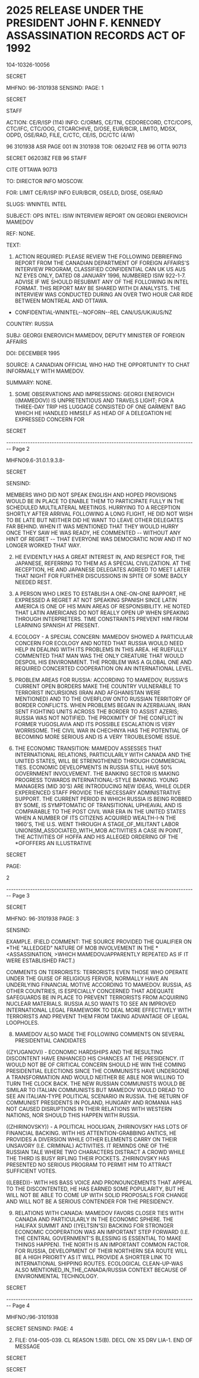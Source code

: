 # 2025 RELEASE UNDER THE PRESIDENT JOHN F. KENNEDY ASSASSINATION RECORDS ACT OF 1992

104-10326-10056

SECRET

MHFNO: 96-3101938 SENSIND: PAGE: 1

SECRET

STAFF

ACTION: CE/R/ISP (114) INFO: C/ORMS, CE/TNI, CEDORECORD, CTC/COPS, CTC/IFC,
CTC/OOG, CTCARCHIVE, D/OSE, EUR/BCIR, LIMITO, MDSX, ODPD, OSE/RAD, FILE,
C/CTC, CE/IS, DC/CTC (4/W)

96 3101938 ASR PAGE 001 IN 3101938
TOR: 062041Z FEB 96 OTTA 90713

SECRET 062038Z FEB 96 STAFF

CITE OTTAWA 90713

TO: DIRECTOR INFO MOSCOW.

FOR: LIMIT CE/R/ISP INFO EUR/BCIR, OSE/LD, D/OSE, OSE/RAD

SLUGS: WNINTEL INTEL

SUBJECT: OPS INTEL: ISIW INTERVIEW REPORT ON GEORGI ENEROVICH MAMEDOV

REF: NONE.

TEXT:

1. ACTION REQUIRED: PLEASE REVIEW THE FOLLOWING DEBRIEFING
   REPORT FROM THE CANADIAN DEPARTMENT OF FOREIGN AFFAIRS'S
   INTERVIEW PROGRAM, CLASSIFIED CONFIDENTIAL CAN UK US AUS NZ EYES
   ONLY, DATED 08 JANUARY 1996, NUMBERED ISIW 922-1-7. ADVISE IF
   WE SHOULD RESUBMIT ANY OF THE FOLLOWING IN INTEL FORMAT. THIS REPORT MAY
   BE SHARED WITH DI ANALYSTS. THE INTERVIEW WAS CONDUCTED DURING
   AN OVER TWO HOUR CAR RIDE BETWEEN MONTREAL AND OTTAWA.

- CONFIDENTIAL-WNINTEL--NOFORN--REL CAN/US/UK/AUS/NZ

COUNTRY: RUSSIA

SUBJ: GEORGI ENEROVICH MAMEDOV, DEPUTY MINISTER OF FOREIGN AFFAIRS

DOI: DECEMBER 1995

SOURCE: A CANADIAN OFFICIAL WHO HAD THE OPPORTUNITY TO CHAT
INFORMALLY WITH MAMEDOV.

SUMMARY: NONE.

1. SOME OBSERVATIONS AND IMPRESSIONS: GEORGI ENEROVICH
   ((MAMEDOV)) IS UNPRETENTIOUS AND TRAVELS LIGHT; FOR A THREE-DAY
   TRIP HIS LUGGAGE CONSISTED OF ONE GARMENT BAG WHICH HE HANDLED
   HIMSELF AS HEAD OF A DELEGATION HE EXPRESSED CONCERN FOR

SECRET


-------------------------------------------------------------------------------- Page 2

MHFNO9.6-31.0.1.9.3.8-

SECRET

SENSIND:

MEMBERS WHO DID NOT SPEAK ENGLISH AND HOPED PROVISIONS WOULD BE
IN PLACE TO ENABLE THEM TO PARTICIPATE FULLY IN THE SCHEDULED
MULTILATERAL MEETINGS. HURRYING TO A RECEPTION SHORTLY AFTER
ARRIVAL FOLLOWING A LONG FLIGHT, HE DID NOT WISH TO BE LATE BUT
NEITHER DID HE WANT TO LEAVE OTHER DELEGATES FAR BEHIND. WHEN
IT WAS MENTIONED THAT THEY WOULD HURRY ONCE THEY SAW HE WAS
READY, HE COMMENTED -- WITHOUT ANY HINT OF REGRET -- THAT
EVERYONE WAS DEMOCRATIC NOW AND IT NO LONGER WORKED THAT WAY.

2. HE EVIDENTLY HAS A GREAT INTEREST IN, AND RESPECT
   FOR, THE JAPANESE, REFERRING TO THEM AS A SPECIAL CIVILIZATION.
   AT THE RECEPTION, HE AND JAPANESE DELEGATES AGREED TO MEET LATER
   THAT NIGHT FOR FURTHER DISCUSSIONS IN SPITE OF SOME BADLY NEEDED
   REST.

3. A PERSON WHO LIKES TO ESTABLISH A ONE-ON-ONE
   RAPPORT, HE EXPRESSED A REGRET AT NOT SPEAKING SPANISH SINCE
   LATIN AMERICA IS ONE OF HIS MAIN AREAS OF RESPONSIBILITY. HE
   NOTED THAT LATIN AMERICANS DO NOT REALLY OPEN UP WHEN SPEAKING
   THROUGH INTERPRETERS. TIME CONSTRAINTS PREVENT HIM FROM
   LEARNING SPANISH AT PRESENT.

4. ECOLOGY - A SPECIAL CONCERN: MAMEDOV SHOWED A
   PARTICULAR CONCERN FOR ECOLOGY AND NOTED THAT RUSSIA WOULD NEED
   HELP IN DEALING WITH ITS PROBLEMS IN THIS AREA. HE RUEFULLY
   COMMENTED THAT MAN WAS THE ONLY CREATURE THAT WOULD DESPOIL HIS
   ENVIRONMENT. THE PROBLEM WAS A GLOBAL ONE AND REQUIRED
   CONCERTED COOPERATION ON AN INTERNATIONAL LEVEL.

5. PROBLEM AREAS FOR RUSSIA: ACCORDING TO MAMEDOV,
   RUSSIA'S CURRENT OPEN BORDERS MAKE THE COUNTRY VULNERABLE TO
   TERRORIST INCURSIONS (IRAN AND AFGHANISTAN WERE MENTIONED) AND
   TO THE OVERFLOW ONTO RUSSIAN TERRITORY OF BORDER CONFLICTS.
   WHEN PROBLEMS BEGAN IN AZERBAIJAN, IRAN SENT FIGHTING UNITS
   ACROSS THE BORDER TO ASSIST AZERIS; RUSSIA WAS NOT NOTIFIED.
   THE PROXIMITY OF THE CONFLICT IN FORMER YUGOSLAVIA AND ITS
   POSSIBLE ESCALATION IS VERY WORRISOME. THE CIVIL WAR IN
   CHECHNYA HAS THE POTENTIAL OF BECOMING MORE SERIOUS AND IS A
   VERY TROUBLESOME ISSUE.

6. THE ECONOMIC TRANSITION: MAMEDOV ASSESSES THAT
   INTERNATIONAL RELATIONS, PARTICULARLY WITH CANADA AND THE UNITED
   STATES, WILL BE STRENGTHENED THROUGH COMMERCIAL TIES. ECONOMIC
   DEVELOPMENTS IN RUSSIA STILL HAVE 50% GOVERNMENT INVOLVEMENT.
   THE BANKING SECTOR IS MAKING PROGRESS TOWARDS
   INTERNATIONAL-STYLE BANKING. YOUNG MANAGERS (MID 30'S) ARE
   INTRODUCING NEW IDEAS, WHILE OLDER EXPERIENCED STAFF PROVIDE THE
   NECESSARY ADMINISTRATIVE SUPPORT. THE CURRENT PERIOD IN WHICH
   RUSSIA IS BEING ROBBED BY SOME, IS SYMPTOMATIC OF TRANSITIONAL
   UPHEAVAL AND IS COMPARABLE TO THE POST CIVIL WAR ERA IN THE
   UNITED STATES WHEN A NUMBER OF ITS CITIZENS ACQUIRED WEALTH-I-N
   THE 1960'S, THE U.S. WENT THROUGH A STAGE_OF_MILITANT LABOR
   UNIONISM_ASSOCIATED_WITH_MOB ACTIVITIES A CASE IN POINT, THE
   ACTIVITIES OF HOFFA AND HIS ALLEGED ORDERING OF THE
   *<ASSASSINATION>OF<PRESIDENT KENNEDY>OFFERS AN ILLUSTRATIVE

SECRET

PAGE:

2


-------------------------------------------------------------------------------- Page 3

SECRET

MHFNO: 96-3101938                                                                                       PAGE: 3

SENSIND:

EXAMPLE. (FIELD COMMENT: THE SOURCE PROVIDED THE QUALIFIER ON
*THE "ALLEDGED" NATURE OF MOB INVOLVEMENT IN THE<KENNEDY>
*<ASSASSINATION, >WHICH MAMEDOVJAPPARENTLY REPEATED AS IF IT WERE
ESTABLISHED FACT.)

COMMENTS ON TERRORISTS: TERRORISTS EVEN THOSE WHO
OPERATE UNDER THE GUISE OF RELIGIOUS FERVOR, NORMALLY HAVE AN
UNDERLYING FINANCIAL MOTIVE ACCORDING TO MAMEDOV. RUSSIA, AS
OTHER COUNTRIES, IS ESPECIALLY CONCERNED THAT ADEQUATE
SAFEGUARDS BE IN PLACE TO PREVENT TERRORISTS FROM ACQUIRING
NUCLEAR MATERIALS. RUSSIA ALSO WANTS TO SEE AN IMPROVED
INTERNATIONAL LEGAL FRAMEWORK TO DEAL MORE EFFECTIVELY WITH
TERRORISTS AND PREVENT THEM FROM TAKING ADVANTAGE OF LEGAL
LOOPHOLES.

8. MAMEDOV ALSO MADE THE FOLLOWING COMMENTS ON SEVERAL
   PRESIDENTIAL CANDIDATES

((ZYUGANOV)) - ECONOMIC HARDSHIPS AND THE RESULTING
DISCONTENT HAVE ENHANCED HIS CHANCES AT THE PRESIDENCY. IT
WOULD NOT BE OF CRITICAL CONCERN SHOULD HE WIN THE COMING
PRESIDENTIAL ELECTIONS SINCE THE COMMUNISTS HAVE UNDERGONE A
TRANSFORMATION AND WOULD NEITHER BE ABLE NOR WILLING TO TURN THE
CLOCK BACK. THE NEW RUSSIAN COMMUNISTS WOULD BE SIMILAR TO
ITALIAN COMMUNISTS BUT MAMEDOV WOULD DREAD TO SEE AN
ITALIAN-TYPE POLITICAL SCENARIO IN RUSSIA. THE RETURN OF
COMMUNIST PRESIDENTS IN POLAND, HUNGARY AND ROMANIA HAS NOT
CAUSED DISRUPTIONS IN THEIR RELATIONS WITH WESTERN NATIONS, NOR
SHOULD THIS HAPPEN WITH RUSSIA.

((ZHIRINOVSKY)) - A POLITICAL HOOLIGAN, ZHIRINOVSKY HAS
LOTS OF FINANCIAL BACKING. WITH HIS ATTENTION-GRABBING ANTICS,
HE PROVIDES A DIVERSION WHILE OTHER ELEMENTS CARRY ON THEIR
UNSAVORY (I.E. CRIMINAL) ACTIVITIES. IT REMINDS ONE OF THE
RUSSIAN TALE WHERE TWO CHARACTERS DISTRACT A CROWD WHILE THE
THIRD IS BUSY RIFLING THEIR POCKETS. ZHIRINOVSKY HAS PRESENTED
NO SERIOUS PROGRAM TO PERMIT HIM TO ATTRACT SUFFICIENT VOTES.

((LEBED))- WITH HIS BASS VOICE AND PRONOUNCEMENTS THAT
APPEAL TO THE DISCONTENTED, HE HAS EARNED SOME POPULARITY, BUT
HE WILL NOT BE ABLE TO COME UP WITH SOLID PROPOSALS FOR CHANGE
AND WILL NOT BE A SERIOUS CONTENDER FOR THE PRESIDENCY.

9. RELATIONS WITH CANADA: MAMEDOV FAVORS CLOSER TIES
   WITH CANADA AND PARTICULARLY IN THE ECONOMIC SPHERE. THE
   HALIFAX SUMMIT AND ((YELTSIN'S)) BACKING FOR STRONGER ECONOMIC
   COOPERATION WAS AN IMPORTANT STEP FORWARD (I.E. THE CENTRAL
   GOVERNMENT'S BLESSING IS ESSENTIAL TO MAKE THINGS HAPPEN). THE
   NORTH IS AN IMPORTANT COMMON FACTOR. FOR RUSSIA, DEVELOPMENT OF
   THEIR NORTHERN SEA ROUTE WILL BE A HIGH PRIORITY AS IT WILL
   PROVIDE A SHORTER LINK TO INTERNATIONAL SHIPPING ROUTES.
   ECOLOGICAL CLEAN-UP-WAS ALSO MENTIONED_IN_THE_CANADA/RUSSIA
   CONTEXT BECAUSE OF ENVIRONMENTAL TECHNOLOGY.

SECRET


-------------------------------------------------------------------------------- Page 4

MHFNO:/96-3101938

SECRET
SENSIND:
PAGE: 4

2. FILE: 014-005-039. CL REASON 1.5(B). DECL ON: X5
   DRV LIA-1.
   END OF MESSAGE

SECRET

SECRET
